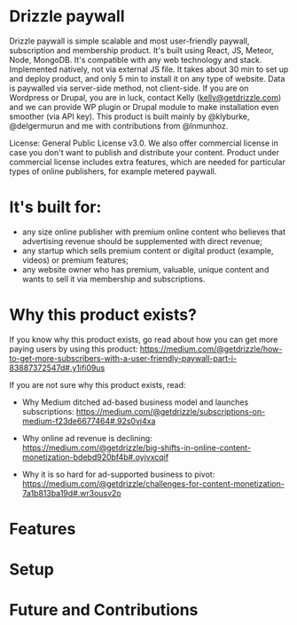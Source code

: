 # Drizzle paywall
Drizzle paywall is simple scalable and most user-friendly paywall, subscription and membership product. It's built using React, JS, Meteor, Node, MongoDB. It's compatible with any web technology and stack. Implemented natively, not via external JS file. It takes about 30 min to set up and deploy product, and only 5 min to install it on any type of website. Data is paywalled via server-side method, not client-side. If you are on Wordpress or Drupal, you are in luck, contact Kelly (kelly@getdrizzle.com) and we can provide WP plugin or Drupal module to make installation even smoother (via API key). This product is built mainly by @klyburke, @delgermurun and me with contributions from @lnmunhoz. 

License: General Public License v3.0. We also offer commercial license in case you don't want to publish and distribute your content. Product under commercial license includes extra features, which are needed for particular types of online publishers, for example metered paywall.

# It's built for:
- any size online publisher with premium online content who believes that advertising revenue should be supplemented with direct revenue;
- any startup which sells premium content or digital product (example, videos) or premium features;
- any website owner who has premium, valuable, unique content and wants to sell it via membership and subscriptions.

# Why this product exists?
If you know why this product exists, go read about how you can get more paying users by using this product: https://medium.com/@getdrizzle/how-to-get-more-subscribers-with-a-user-friendly-paywall-part-i-83887372547d#.y1ifi09us

If you are not sure why this product exists, read:
- Why Medium ditched ad-based business model and launches subscriptions: https://medium.com/@getdrizzle/subscriptions-on-medium-f23de6677464#.92s0vj4xa

- Why online ad revenue is declining: https://medium.com/@getdrizzle/big-shifts-in-online-content-monetization-bdebd920bf4b#.oyjvxcqif

- Why it is so hard for ad-supported business to pivot: 
https://medium.com/@getdrizzle/challenges-for-content-monetization-7a1b813ba19d#.wr3ousv2o

# Features




# Setup




# Future and Contributions


